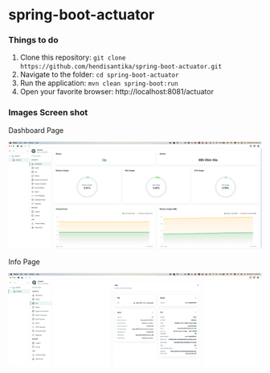 # spring-boot-actuator

### Things to do

1. Clone this repository: `git clone https://github.com/hendisantika/spring-boot-actuator.git`
2. Navigate to the folder: `cd spring-boot-actuator`
3. Run the application: `mvn clean spring-boot:run`
4. Open your favorite browser: http://localhost:8081/actuator

### Images Screen shot

Dashboard Page

![Dashboard Page](img/dashboard.png "Dashboard Page")

Info Page

![Info Page](img/info.png "Info Page")
